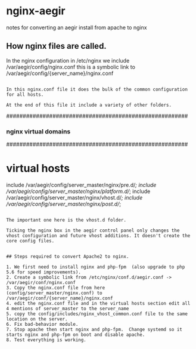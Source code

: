 # nginx-aegir
notes for converting an aegir install from apache to nginx

## How nginx files are called.

In the nginx configuration in /etc/nginx  we include /var/aegir/config/nginx.conf this is a symbolic link to /var/aegir/config/{server_name}/nginx.conf
``` ln -s /var/aegir/config/nginx.conf /etc/nginx/conf.d/aegir.conf

In this nginx.conf file it does the bulk of the common configuration for all hosts.  

At the end of this file it include a variety of other folders.

```
#######################################################
###  nginx virtual domains
#######################################################

# virtual hosts
include /var/aegir/config/server_master/nginx/pre.d/*;
include /var/aegir/config/server_master/nginx/platform.d/*;
include /var/aegir/config/server_master/nginx/vhost.d/*;
include /var/aegir/config/server_master/nginx/post.d/*;
```

The important one here is the vhost.d folder.

Ticking the nginx box in the aegir control panel only changes the vhost configuration and future vhost additions. It doesn't create the core config files.


## Steps required to convert Apache2 to nginx.

1. We first need to install nginx and php-fpm  (also upgrade to php 5.6 for speed improvements).
2. Create a symbolic link from /etc/nginx/conf.d/aegir.conf -> /var/aegir/conf/nginx.conf
3. Copy the nginx.conf file from here (config/server_master/nginx.conf) to /var/aegir/conf/{server_name}/nginx.conf
4. edit the nginx.conf file and in the virtual hosts section edit all 4 mentions of server_master to the server_name
5. copy the config/includes/nginx_vhost_common.conf file to the same location on the server.
6. Fix bad-behavior module.
7. Stop apache then start nginx and php-fpm.  Change systemd so it starts nginx and php-fpm on boot and disable apache.
8. Test everything is working.






